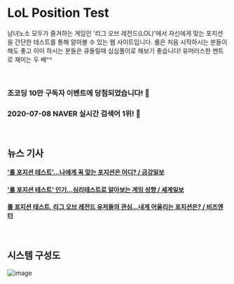 # LoL Position Test
남녀노소 모두가 즐겨하는 게임인 '리그 오브 레전드(LOL)'에서 자신에게 맞는 포지션을 간단한 테스트를 통해 알아볼 수 있는 웹 사이트입니다. 
롤은 처음 시작하시는 분들이 해도 좋고 이미 하시는 분들은 큐돌릴때 심심풀이로 해보기 좋습니다! 
유머러스한 멘트로 재미는 두 배^^

<br>

### 조코딩 10만 구독자 이벤트에 당첨되었습니다! 👏

### 2020-07-08 NAVER 실시간 검색어 1위! 👏

<br>

## 뉴스 기사

#### ['롤 포지션 테스트'...나에게 꼭 맞는 포지션은 어디? / 금강일보](http://www.ggilbo.com/news/articleView.html?idxno=782050)

#### ['롤 포지션 테스트' 인기…심리테스트로 알아보는 게임 성향 / 세계일보](http://www.segye.com/newsView/20200708523743?OutUrl=naver)

#### [롤 포지션 테스트, 리그 오브 레전드 유저들의 관심…내게 어울리는 포지션은? / 비즈엔터](http://enter.etoday.co.kr/view/news_view.php?varAtcId=183500)

<br>

## 시스템 구성도

  ![image](https://user-images.githubusercontent.com/48934537/91051419-0d6ed080-e65b-11ea-96e9-eda77316f36f.png)

<br>

